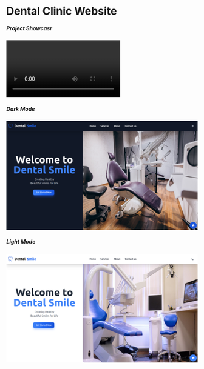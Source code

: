 # Dental Clinic Website
##### Project Showcasr
![alt](Dental_Overview.webm)
##### Dark Mode
![alt](dark.png)
##### Light Mode
![alt](light.png)